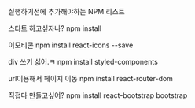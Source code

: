 실행하기전에 추가해야하는 NPM 리스트

스타트 하고싶자나?
npm install 

이모티콘
npm install react-icons --save

div 쓰기 싫어.ㅋ
npm install styled-components

url이용해서 페이지 이동
npm install react-router-dom

직접다 만들고싶어?
npm install react-bootstrap bootstrap